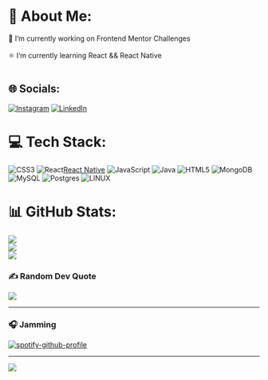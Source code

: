 # 💫 About Me:
🔭 I’m currently working on Frontend Mentor Challenges<br><br>⚛️ I’m currently learning React && React Native<br><br>


## 🌐 Socials:
[![Instagram](https://img.shields.io/badge/Instagram-%23E4405F.svg?logo=Instagram&logoColor=white)](https://instagram.com/mr_eisthename) [![LinkedIn](https://img.shields.io/badge/LinkedIn-%230077B5.svg?logo=linkedin&logoColor=white)](https://linkedin.com/in/https://www.linkedin.com/in/iamedeme/) 

# 💻 Tech Stack:
![CSS3](https://img.shields.io/badge/css3-%231572B6.svg?style=for-the-badge&logo=css3&logoColor=white) 
![React](https://img.shields.io/badge/react-%2320232a.svg?style=for-the-badge&logo=react&logoColor=%2361DAFB)[React Native](https://img.shields.io/badge/react_native-%2320232a.svg?style=for-the-badge&logo=react&logoColor=%2361DAFB) ![JavaScript](https://img.shields.io/badge/javascript-%23323330.svg?style=for-the-badge&logo=javascript&logoColor=%23F7DF1E) ![Java](https://img.shields.io/badge/java-%23ED8B00.svg?style=for-the-badge&logo=java&logoColor=white) ![HTML5](https://img.shields.io/badge/html5-%23E34F26.svg?style=for-the-badge&logo=html5&logoColor=white) ![MongoDB](https://img.shields.io/badge/MongoDB-%234ea94b.svg?style=for-the-badge&logo=mongodb&logoColor=white) ![MySQL](https://img.shields.io/badge/mysql-%2300f.svg?style=for-the-badge&logo=mysql&logoColor=white) ![Postgres](https://img.shields.io/badge/postgres-%23316192.svg?style=for-the-badge&logo=postgresql&logoColor=white) ![LINUX](https://img.shields.io/badge/Linux-FCC624?style=for-the-badge&logo=linux&logoColor=black)
# 📊 GitHub Stats:
![](https://github-readme-stats.vercel.app/api?username=Kinglyrics&theme=vue-dark&hide_border=false&include_all_commits=false&count_private=false)<br/>
![](https://github-readme-streak-stats.herokuapp.com/?user=Kinglyrics&theme=vue-dark&hide_border=false)<br/>
![](https://github-readme-stats.vercel.app/api/top-langs/?username=Kinglyrics&theme=vue-dark&hide_border=false&include_all_commits=false&count_private=false&layout=compact)

### ✍️ Random Dev Quote
![](https://quotes-github-readme.vercel.app/api?type=vetical&theme=tokyonight)

---

### 🎧 Jamming 
[![spotify-github-profile](https://spotify-github-profile.vercel.app/api/view?uid=31pkr76qd76j4ll2a7hxh72yrlou&cover_image=true&theme=default&show_offline=false&background_color=121212&interchange=false)](https://github.com/kittinan/spotify-github-profile)

---

[![](https://visitcount.itsvg.in/api?id=Kinglyrics&icon=0&color=0)](https://visitcount.itsvg.in)


